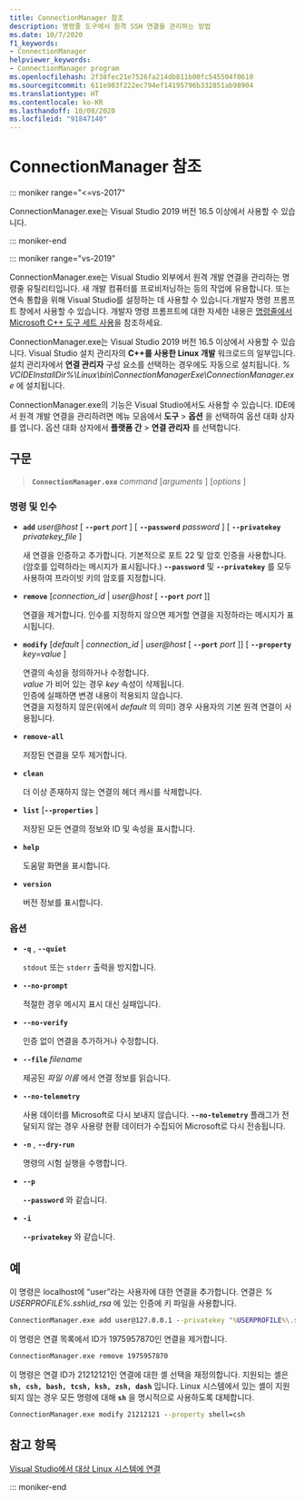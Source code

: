 ```yaml
---
title: ConnectionManager 참조
description: 명령줄 도구에서 원격 SSH 연결을 관리하는 방법
ms.date: 10/7/2020
f1_keywords:
- ConnectionManager
helpviewer_keywords:
- ConnectionManager program
ms.openlocfilehash: 2f38fec21e7526fa214db811b00fc545504f0610
ms.sourcegitcommit: 611e903f222ec794ef14195796b332851ab98904
ms.translationtype: HT
ms.contentlocale: ko-KR
ms.lasthandoff: 10/08/2020
ms.locfileid: "91847140"
---
```

# <a name="connectionmanager-reference"></a>ConnectionManager 참조

::: moniker range="<=vs-2017"

ConnectionManager.exe는 Visual Studio 2019 버전 16.5 이상에서 사용할 수 있습니다.

::: moniker-end

::: moniker range="vs-2019"

ConnectionManager.exe는 Visual Studio 외부에서 원격 개발 연결을 관리하는 명령줄 유틸리티입니다. 새 개발 컴퓨터를 프로비저닝하는 등의 작업에 유용합니다. 또는 연속 통합을 위해 Visual Studio를 설정하는 데 사용할 수 있습니다.개발자 명령 프롬프트 창에서 사용할 수 있습니다. 개발자 명령 프롬프트에 대한 자세한 내용은 [명령줄에서 Microsoft C++ 도구 세트 사용](../build/building-on-the-command-line.md)을 참조하세요.

ConnectionManager.exe는 Visual Studio 2019 버전 16.5 이상에서 사용할 수 있습니다. Visual Studio 설치 관리자의 **C++를 사용한 Linux 개발** 워크로드의 일부입니다. 설치 관리자에서 **연결 관리자** 구성 요소를 선택하는 경우에도 자동으로 설치됩니다. *% VCIDEInstallDir%\\Linux\\bin\\ConnectionManagerExe\\ConnectionManager.exe* 에 설치됩니다.

ConnectionManager.exe의 기능은 Visual Studio에서도 사용할 수 있습니다. IDE에서 원격 개발 연결을 관리하려면 메뉴 모음에서 **도구** > **옵션** 을 선택하여 옵션 대화 상자를 엽니다. 옵션 대화 상자에서 **플랫폼 간** > **연결 관리자** 를 선택합니다.

## <a name="syntax"></a>구문

> **`ConnectionManager.exe`** *command* \[*arguments* ] \[*options* ]

### <a name="commands-and-arguments"></a>명령 및 인수

- **`add`** *user\@host* \[ **`--port`** *port* ] \[ **`--password`** *password* ] \[ **`--privatekey`** *privatekey_file* ]

  새 연결을 인증하고 추가합니다. 기본적으로 포트 22 및 암호 인증을 사용합니다. (암호를 입력하라는 메시지가 표시됩니다.) **-`-password`** 및 **`--privatekey`** 를 모두 사용하여 프라이빗 키의 암호를 지정합니다.

- **`remove`** \[*connection_id* \| *user\@host* \[ **`--port`** *port* ]]

  연결을 제거합니다. 인수를 지정하지 않으면 제거할 연결을 지정하라는 메시지가 표시됩니다.
  
- **`modify`** \[*default* \| *connection_id* \| *user\@host* \[ **`--port`** *port* ]] \[ **`--property`** *key=value* ]

  연결의 속성을 정의하거나 수정합니다.\
  *value* 가 비어 있는 경우 *key* 속성이 삭제됩니다.\
  인증에 실패하면 변경 내용이 적용되지 않습니다.\
  연결을 지정하지 않은(위에서 *default* 의 의미) 경우 사용자의 기본 원격 연결이 사용됩니다.

- **`remove-all`**

  저장된 연결을 모두 제거합니다.
  
- **`clean`**

  더 이상 존재하지 않는 연결의 헤더 캐시를 삭제합니다. 

- **`list`** \[**`--properties`** ]

  저장된 모든 연결의 정보와 ID 및 속성을 표시합니다. 

- **`help`**

  도움말 화면을 표시합니다.

- **`version`**

  버전 정보를 표시합니다.

### <a name="options"></a>옵션

- **`-q`** , **`--quiet`**

  `stdout` 또는 `stderr` 출력을 방지합니다.

- **`--no-prompt`**

  적절한 경우 메시지 표시 대신 실패입니다.

- **`--no-verify`**

  인증 없이 연결을 추가하거나 수정합니다.

- **`--file`** *filename*

  제공된 *파일 이름* 에서 연결 정보를 읽습니다.

- **`--no-telemetry`**

  사용 데이터를 Microsoft로 다시 보내지 않습니다. **`--no-telemetry`** 플래그가 전달되지 않는 경우 사용량 현황 데이터가 수집되어 Microsoft로 다시 전송됩니다.  

- **`-n`** , **`--dry-run`**

  명령의 시험 실행을 수행합니다.
 
- **`--p`**

  **`--password`** 와 같습니다.

- **`-i`**

  **`--privatekey`** 와 같습니다.

## <a name="examples"></a>예

이 명령은 localhost에 “user”라는 사용자에 대한 연결을 추가합니다. 연결은 *% USERPROFILE%\.ssh\id_rsa* 에 있는 인증에 키 파일을 사용합니다.

```cmd
ConnectionManager.exe add user@127.0.0.1 --privatekey "%USERPROFILE%\.ssh\id_rsa"
```

이 명령은 연결 목록에서 ID가 1975957870인 연결을 제거합니다.

```cmd
ConnectionManager.exe remove 1975957870
```

이 명령은 연결 ID가 21212121인 연결에 대한 셸 선택을 재정의합니다. 지원되는 셸은 **`sh, csh, bash, tcsh, ksh, zsh, dash`** 입니다. Linux 시스템에서 있는 셸이 지원되지 않는 경우 모든 명령에 대해 **`sh`** 을 명시적으로 사용하도록 대체합니다.

```cmd
ConnectionManager.exe modify 21212121 --property shell=csh
```

## <a name="see-also"></a>참고 항목

[Visual Studio에서 대상 Linux 시스템에 연결](connect-to-your-remote-linux-computer.md)

::: moniker-end